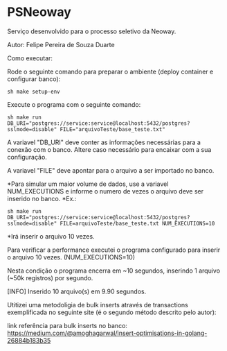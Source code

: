 # PSNeoway
Serviço desenvolvido para o processo seletivo da Neoway.

Autor: Felipe Pereira de Souza Duarte




Como executar:

Rode o seguinte comando para preparar o ambiente (deploy container e configurar banco):

```sh make setup-env```

Execute o programa com o seguinte comando:

```sh make run DB_URI="postgres://service:service@localhost:5432/postgres?sslmode=disable" FILE="arquivoTeste/base_teste.txt"```

A variavel "DB_URI" deve conter as informações necessárias para a conexão com o banco. Altere caso necessário para encaixar com a sua configuração.

A variavel "FILE" deve apontar para o arquivo a ser importado no banco.

*Para simular um maior volume de dados, use a variavel NUM_EXECUTIONS e informe o numero de vezes o arquivo deve ser inserido no banco.
*Ex.:

```sh make run DB_URI="postgres://service:service@localhost:5432/postgres?sslmode=disable" FILE=arquivoTeste/base_teste.txt NUM_EXECUTIONS=10```

*Irá inserir o arquivo 10 vezes.


Para verificar a performance executei o programa configurado para inserir o arquivo 10 vezes. (NUM_EXECUTIONS=10)

Nesta condição o programa encerra em ~10 segundos, inserindo 1 arquivo (~50k registros) por segundo.

[INFO] Inserido 10 arquivo(s) em 9.90 segundos.

Utitizei uma metodoligia de bulk inserts através de transactions exemplificada no seguinte site (é o segundo método descrito pelo autor):

link referência para bulk inserts no banco: https://medium.com/@amoghagarwal/insert-optimisations-in-golang-26884b183b35

